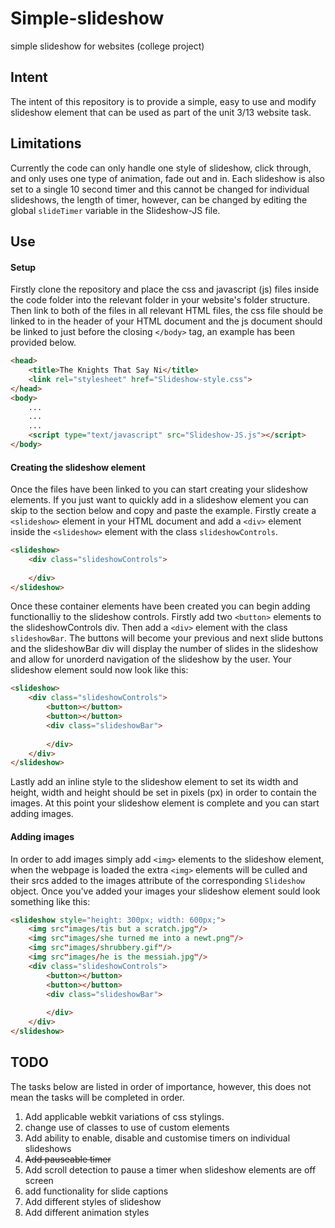 # Simple-slideshow
simple slideshow for websites (college project)

## Intent

The intent of this repository is to provide a simple, easy to use and modify slideshow element that can be used as part of the unit 3/13 website task.

## Limitations
Currently the code can only handle one style of slideshow, click through, and only uses one type of animation, fade out and in. Each slideshow is also set to a single 10 second timer and this cannot be changed for individual slideshows, the length of timer, however, can be changed by editing the global `slideTimer` variable in the Slideshow-JS file.

## Use

#### Setup

Firstly clone the repository and place the css and javascript (js) files inside the code folder into the relevant folder in your website's folder structure. Then link to both of the files in all relevant HTML files, the css file should be linked to in the header of your HTML document and the js document should be linked to just before the closing `</body>` tag, an example has been provided below.

```html
<head>
	<title>The Knights That Say Ni</title>
	<link rel="stylesheet" href="Slideshow-style.css">
</head>
<body>
	...
	...
	...
	<script type="text/javascript" src="Slideshow-JS.js"></script>
</body>
```
#### Creating the slideshow element

Once the files have been linked to you can start creating your slideshow elements. If you just want to quickly add in a slideshow element you can skip to the section below and copy and paste the example. Firstly create a `<slideshow>` element in your HTML document and add a `<div>` element inside the `<slideshow>` element with the class `slideshowControls`.

```html
<slideshow>
	<div class="slideshowControls">
		
	</div>
</slideshow>
```
Once these container elements have been created you can begin adding functionalliy to the slideshow controls. Firstly add two `<button>` elements to the slideshowControls div. Then add a `<div>` element with the class `slideshowBar`. The buttons will become your previous and next slide buttons and the slideshowBar div will display the number of slides in the slideshow and allow for unorderd navigation of the slideshow by the user. Your slideshow element sould now look like this:

```html
<slideshow>
	<div class="slideshowControls">
		<button></button>
		<button></button>
		<div class="slideshowBar">
			
		</div>
	</div>
</slideshow>
```
Lastly add an inline style to the slideshow element to set its width and height, width and height should be set in pixels (px) in order to contain the images. At this point your slideshow element is complete and you can start adding images.

#### Adding images

In order to add images simply add `<img>` elements to the slideshow element, when the webpage is loaded the extra `<img>` elements will be culled and their srcs added to the images attribute of the corresponding `Slideshow` object. Once you've added your images your slideshow element sould look something like this:
```html
<slideshow style="height: 300px; width: 600px;">
	<img src"images/tis but a scratch.jpg"/>
	<img src"images/she turned me into a newt.png"/>
	<img src"images/shrubbery.gif"/>
	<img src"images/he is the messiah.jpg"/>
	<div class="slideshowControls">
		<button></button>
		<button></button>
		<div class="slideshowBar">
			
		</div>
	</div>
</slideshow>
```

## TODO
The tasks below are listed in order of importance, however, this does not mean the tasks will be completed in order.
1. Add applicable webkit variations of css stylings.
1. change use of classes to use of custom elements
1. Add ability to enable, disable and customise timers on individual slideshows
1. ~~Add pauseable timer~~
1. Add scroll detection to pause a timer when slideshow elements are off screen
1. add functionality for slide captions
1. Add different styles of slideshow
1. Add different animation styles
